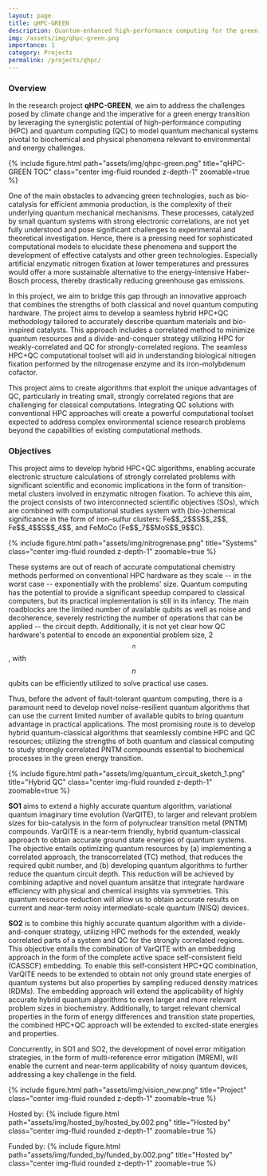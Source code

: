 ```yaml
---
layout: page
title: qHPC-GREEN
description: Quantum-enhanced high-performance computing for the green energy transition
img: /assets/img/qhpc-green.png
importance: 1
category: Projects
permalink: /projects/qhpc/
---
```

<h3>Overview</h3> 
In the research project <b>qHPC-GREEN</b>, we aim to address the challenges posed by climate change and the imperative for a green energy transition by leveraging the synergistic potential of high-performance computing (HPC) and quantum computing (QC) to model quantum mechanical systems pivotal to biochemical and physical phenomena relevant to environmental and energy challenges.

{% include figure.html path="assets/img/qhpc-green.png" title="qHPC-GREEN TOC" class="center img-fluid rounded z-depth-1" zoomable=true %} 

One of the main obstacles to advancing green technologies, such as bio-catalysis for efficient ammonia production, is the complexity of their underlying quantum mechanical mechanisms. These processes, catalyzed by small quantum systems with strong electronic correlations, are not yet fully understood and pose significant challenges to experimental and theoretical investigation. Hence, there is a pressing need for sophisticated computational models to elucidate these phenomena and support the development of effective catalysts and other green technologies. Especially artificial enzymatic nitrogen fixation at lower temperatures and pressures would offer a more sustainable alternative to the energy-intensive Haber-Bosch process, thereby drastically reducing greenhouse gas emissions.

In this project, we aim to bridge this gap through an innovative approach that combines the strengths of both classical and novel quantum computing hardware. The project aims to develop a seamless hybrid HPC+QC methodology tailored to accurately describe quantum materials and bio-inspired catalysts. This approach includes a correlated method to minimize quantum resources and a divide-and-conquer strategy utilizing HPC for weakly-correlated and QC for strongly-correlated regions. The seamless HPC+QC computational toolset will aid in understanding biological nitrogen fixation performed by the nitrogenase enzyme and its iron-molybdenum cofactor. 

This project aims to create algorithms that exploit the unique advantages of QC, particularly in treating small, strongly correlated regions that are challenging for classical computations. Integrating QC solutions with conventional HPC approaches will create a powerful computational toolset expected to address complex environmental science research problems beyond the capabilities of existing computational methods.


<h3>Objectives</h3>
This project aims to develop hybrid HPC+QC algorithms, enabling accurate electronic structure calculations of strongly correlated problems with significant scientific and economic implications in the form of transition-metal clusters involved in enzymatic nitrogen fixation.
To achieve this aim, the project consists of two interconnected scientific objectives (SOs), which are combined with computational studies system with (bio-)chemical significance in the form of iron-sulfur clusters: Fe$$_2$$S$$_2$$, Fe$$_4$$S$$_4$$, and FeMoCo (Fe$$_7$$MoS$$_9$$C).


{% include figure.html path="assets/img/nitrogrenase.png" title="Systems" class="center img-fluid rounded z-depth-1" zoomable=true %} 

These systems are out of reach of accurate computational chemistry methods performed on conventional HPC hardware as they scale -- in the worst case -- exponentially with the problems' size. Quantum computing has the potential to provide a significant speedup compared to classical computers, but its practical implementation is still in its infancy.
The main roadblocks are the limited number of available qubits as well as noise and decoherence, severely restricting the number of operations that can be applied -- the circuit depth. Additionally, it is not yet clear how QC hardware's potential to encode an exponential problem size, 2$$^n$$, with $$n$$ qubits can be efficiently utilized to solve practical use cases. 

Thus, before the advent of fault-tolerant quantum computing, there is a paramount need to develop novel noise-resilient quantum algorithms that can use the current limited number of available qubits to bring quantum advantage in practical applications. The most promising route is to develop hybrid quantum-classical algorithms that seamlessly combine HPC and QC resources; utilizing the strengths of both quantum and classical computing to study strongly correlated PNTM compounds essential to biochemical processes in the green energy transition.

{% include figure.html path="assets/img/quantum_circuit_sketch_1.png" title="Hybrid QC" class="center img-fluid rounded z-depth-1" zoomable=true %} 

<b>SO1</b> aims to extend a highly accurate quantum algorithm, variational quantum imaginary time evolution (VarQITE), to larger and relevant problem sizes for bio-catalysis in the form of polynuclear transition metal (PNTM) compounds. VarQITE is a near-term friendly, hybrid quantum-classical approach to obtain accurate ground state energies of quantum systems. The objective entails optimizing quantum resources by (a) implementing a correlated approach, the transcorrelated (TC) method, that reduces the required qubit number, and (b) developing quantum algorithms to further reduce the quantum circuit depth.
This reduction will be achieved by combining adaptive and novel quantum ansätze that integrate hardware efficiency with physical and chemical insights via symmetries. This quantum resource reduction will allow us to obtain accurate results on current and near-term noisy intermediate-scale quantum (NISQ) devices.

<b>SO2</b> is to combine this highly accurate quantum algorithm with a divide-and-conquer strategy, utilizing HPC methods for the extended, weakly correlated parts of a system and QC for the strongly correlated regions. This objective entails the combination of VarQITE with an embedding approach in the form of the complete active space self-consistent field (CASSCF) embedding. To enable this self-consistent HPC+QC combination, VarQITE needs to be extended to obtain not only ground state energies of quantum systems but also properties by sampling reduced density matrices (RDMs). The embedding approach will extend the applicability of highly accurate hybrid quantum algorithms to even larger and more relevant problem sizes in biochemistry. Additionally, to target relevant chemical properties in the form of energy differences and transition state properties,  the combined HPC+QC approach will be extended to excited-state energies and properties.

Concurrently, in SO1 and SO2, the development of novel error mitigation strategies, in the form of multi-reference error mitigation (MREM), will enable the current and near-term applicability of noisy quantum devices, addressing a key challenge in the field.

{% include figure.html path="assets/img/vision_new.png" title="Project" class="center img-fluid rounded z-depth-1" zoomable=true %} 

Hosted by:
{% include figure.html path="assets/img/hosted_by/hosted_by.002.png" title="Hosted by" class="center img-fluid rounded z-depth-1" zoomable=true %} 

Funded by:
{% include figure.html path="assets/img/funded_by/funded_by.002.png" title="Hosted by" class="center img-fluid rounded z-depth-1" zoomable=true %} 

